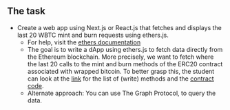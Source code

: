 ## The task

- Create a web app using Next.js or React.js that fetches and displays the last 20 WBTC mint and burn requests using ethers.js.
    - For help, visit the [ethers documentation](https://docs.ethers.io/)
    - The goal is to write a dApp using ethers.js to fetch data directly from the Ethereum blockchain. More precisely, we want to fetch where the last 20 calls to the mint and burn methods of the ERC20 contract associated with wrapped bitcoin. To better grasp this, the student can look at the [link](https://etherscan.io/token/0x2260fac5e5542a773aa44fbcfedf7c193bc2c599#writeContract) for the list of (write) methods and the [contract code](https://etherscan.io/address/0x2260fac5e5542a773aa44fbcfedf7c193bc2c599#code).
    - Alternate approach: You can use The Graph Protocol, to query the data.
